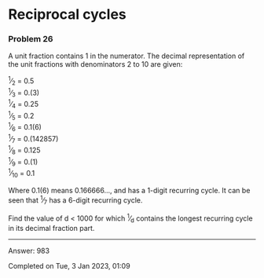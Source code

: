 # Reciprocal cycles
### Problem 26

A unit fraction contains 1 in the numerator.
The decimal representation of the unit fractions with denominators 2 to 10 are given:

<sup>1</sup>&frasl;<sub>2</sub>	= 	0.5\
<sup>1</sup>&frasl;<sub>3</sub>	= 	0.(3)\
<sup>1</sup>&frasl;<sub>4</sub>	= 	0.25\
<sup>1</sup>&frasl;<sub>5</sub>	= 	0.2\
<sup>1</sup>&frasl;<sub>6</sub>	= 	0.1(6)\
<sup>1</sup>&frasl;<sub>7</sub> =   0.(142857)\
<sup>1</sup>&frasl;<sub>8</sub> = 	0.125\
<sup>1</sup>&frasl;<sub>9</sub> = 	0.(1)\
<sup>1</sup>&frasl;<sub>10</sub> = 	0.1

Where 0.1(6) means 0.166666..., and has a 1-digit recurring cycle.
It can be seen that <sup>1</sup>&frasl;<sub>7</sub> has a 6-digit recurring cycle.

Find the value of d < 1000 for which <sup>1</sup>&frasl;<sub>d</sub> contains the longest recurring cycle in its decimal fraction part.

---

Answer:  983

Completed on Tue, 3 Jan 2023, 01:09